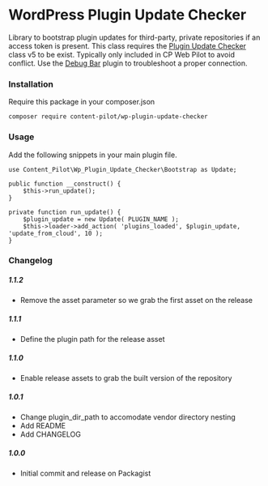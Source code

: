 # WordPress Plugin Update Checker

Library to bootstrap plugin updates for third-party, private repositories if an access token is present. This class requires the [Plugin Update Checker](https://github.com/YahnisElsts/plugin-update-checker) class v5 to be exist. Typically only included in CP Web Pilot to avoid conflict. Use the [Debug Bar](https://wordpress.org/plugins/debug-bar/) plugin to troubleshoot a proper connection.

### Installation

Require this package in your composer.json

```
composer require content-pilot/wp-plugin-update-checker
```

### Usage

Add the following snippets in your main plugin file.

```
use Content_Pilot\Wp_Plugin_Update_Checker\Bootstrap as Update;
```

```
public function __construct() {
    $this->run_update();
}
```

```
private function run_update() {
    $plugin_update = new Update( PLUGIN_NAME );
    $this->loader->add_action( 'plugins_loaded', $plugin_update, 'update_from_cloud', 10 );
}
```

### Changelog

##### 1.1.2
* Remove the asset parameter so we grab the first asset on the release

##### 1.1.1
* Define the plugin path for the release asset

##### 1.1.0
* Enable release assets to grab the built version of the repository

##### 1.0.1
* Change plugin_dir_path to accomodate vendor directory nesting
* Add README
* Add CHANGELOG

##### 1.0.0
* Initial commit and release on Packagist
